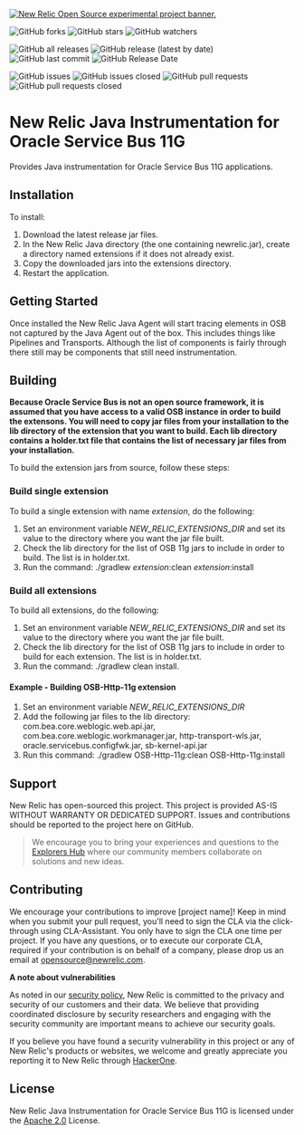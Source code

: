 <a href="https://opensource.newrelic.com/oss-category/#new-relic-experimental"><picture><source media="(prefers-color-scheme: dark)" srcset="https://github.com/newrelic/opensource-website/raw/main/src/images/categories/dark/Experimental.png"><source media="(prefers-color-scheme: light)" srcset="https://github.com/newrelic/opensource-website/raw/main/src/images/categories/Experimental.png"><img alt="New Relic Open Source experimental project banner." src="https://github.com/newrelic/opensource-website/raw/main/src/images/categories/Experimental.png"></picture></a>

![GitHub forks](https://img.shields.io/github/forks/newrelic-experimental/newrelic-java-osb-11g?style=social)
![GitHub stars](https://img.shields.io/github/stars/newrelic-experimental/newrelic-java-osb-11g?style=social)
![GitHub watchers](https://img.shields.io/github/watchers/newrelic-experimental/newrelic-java-osb-11g?style=social)

![GitHub all releases](https://img.shields.io/github/downloads/newrelic-experimental/newrelic-java-osb-11g/total)
![GitHub release (latest by date)](https://img.shields.io/github/v/release/newrelic-experimental/newrelic-java-osb-11g)
![GitHub last commit](https://img.shields.io/github/last-commit/newrelic-experimental/newrelic-java-osb-11g)
![GitHub Release Date](https://img.shields.io/github/release-date/newrelic-experimental/newrelic-java-osb-11g)


![GitHub issues](https://img.shields.io/github/issues/newrelic-experimental/newrelic-java-osb-11g)
![GitHub issues closed](https://img.shields.io/github/issues-closed/newrelic-experimental/newrelic-java-osb-11g)
![GitHub pull requests](https://img.shields.io/github/issues-pr/newrelic-experimental/newrelic-java-osb-11g)
![GitHub pull requests closed](https://img.shields.io/github/issues-pr-closed/newrelic-experimental/newrelic-java-osb-11g)
   
   
# New Relic Java Instrumentation for Oracle Service Bus 11G

Provides Java instrumentation for Oracle Service Bus 11G applications.   

## Installation

To install:

1. Download the latest release jar files.
2. In the New Relic Java directory (the one containing newrelic.jar), create a directory named extensions if it does not already exist.
3. Copy the downloaded jars into the extensions directory.
4. Restart the application.   


## Getting Started
  
Once installed the New Relic Java Agent will start tracing elements in OSB not captured by the Java Agent out of the box.   This includes things like Pipelines and Transports.   Although the list of components is fairly through there still may be components that still need instrumentation.


## Building

**Because Oracle Service Bus is not an open source framework, it is assumed that you have access to a valid OSB instance in order to build the extensons.  You will need to copy jar files from your installation to the lib directory of the extension that you want to build.  Each lib directory contains a holder.txt file that contains the list of necessary jar files from your installation.**  
   

To build the extension jars from source, follow these steps:
### Build single extension
To build a single extension with name *extension*, do the following:
1. Set an environment variable *NEW_RELIC_EXTENSIONS_DIR* and set its value to the directory where you want the jar file built.
2. Check the lib directory for the list of OSB 11g jars to include in order to build.  The list is in holder.txt.
3. Run the command: ./gradlew *extension*:clean *extension*:install
### Build all extensions
To build all extensions, do the following:
1. Set an environment variable *NEW_RELIC_EXTENSIONS_DIR* and set its value to the directory where you want the jar file built.
2. Check the lib directory for the list of OSB 11g jars to include in order to build for each extension.  The list is in holder.txt.
3. Run the command: ./gradlew clean install.  

#### Example - Building OSB-Http-11g extension
1.  Set an environment variable *NEW_RELIC_EXTENSIONS_DIR*
2.  Add the following jar files to the lib directory:  com.bea.core.weblogic.web.api.jar, com.bea.core.weblogic.workmanager.jar, http-transport-wls.jar, oracle.servicebus.configfwk.jar, sb-kernel-api.jar
3.  Run this command:  ./gradlew OSB-Http-11g:clean OSB-Http-11g:install

## Support

New Relic has open-sourced this project. This project is provided AS-IS WITHOUT WARRANTY OR DEDICATED SUPPORT. Issues and contributions should be reported to the project here on GitHub.

>We encourage you to bring your experiences and questions to the [Explorers Hub](https://discuss.newrelic.com) where our community members collaborate on solutions and new ideas.    
>
## Contributing
We encourage your contributions to improve [project name]! Keep in mind when you submit your pull request, you'll need to sign the CLA via the click-through using CLA-Assistant. You only have to sign the CLA one time per project.
If you have any questions, or to execute our corporate CLA, required if your contribution is on behalf of a company,  please drop us an email at opensource@newrelic.com.
   
**A note about vulnerabilities**

As noted in our [security policy](../../security/policy), New Relic is committed to the privacy and security of our customers and their data. We believe that providing coordinated disclosure by security researchers and engaging with the security community are important means to achieve our security goals.

If you believe you have found a security vulnerability in this project or any of New Relic's products or websites, we welcome and greatly appreciate you reporting it to New Relic through [HackerOne](https://hackerone.com/newrelic).   
  
## License
New Relic Java Instrumentation for Oracle Service Bus 11G is licensed under the [Apache 2.0](http://apache.org/licenses/LICENSE-2.0.txt) License.

